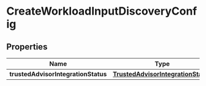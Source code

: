 

# CreateWorkloadInputDiscoveryConfig


## Properties

| Name | Type | Description | Notes |
|------------ | ------------- | ------------- | -------------|
|**trustedAdvisorIntegrationStatus** | [**TrustedAdvisorIntegrationStatus**](TrustedAdvisorIntegrationStatus.md) |  |  [optional] |



